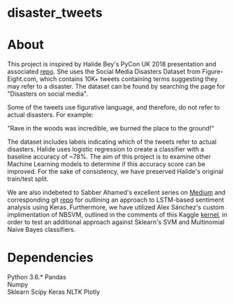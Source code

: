 # disaster_tweets






About
=====
This project is inspired by Halide Bey's PyCon UK 2018 presentation and associated [repo](https://github.com/halidebey/PyCon2018/blob/master/analysis.py). She uses the Social Media Disasters Dataset from Figure-Eight.com, which contains 10K+ tweets containing terms suggesting they may refer to a disaster. The dataset can be found by searching the page for "Disasters on social media". 
  
Some of the tweets use figurative language, and therefore, do not refer to actual disasters. For example:
  
  "Rave in the woods was incredible, we burned the place to the ground!"
  
The dataset includes labels indicating which of the tweets refer to actual disasters. Halide uses logistic regression to create a classifier with a baseline accuracy of ~78%. The aim of this project is to examine other Machine Learning models to determine if this accuracy score can be improved. For the sake of consistency, we have preserved Halide's original train/test split. 
  
We are also indebeted to Sabber Ahamed's excellent series on [Medium](https://medium.com/@sabber/classifying-yelp-review-comments-using-lstm-and-word-embeddings-part-1-eb2275e4066b) and corresponding git [repo](https://github.com/msahamed/yelp_comments_classification_nlp) for outlining an approach to LSTM-based sentiment analysis using Keras. Furthermore, we have utilized Alex Sánchez's custom implimentation of NBSVM, outlined in the comments of this Kaggle [kernel](https://www.kaggle.com/jhoward/nb-svm-strong-linear-baseline), in order to test an additional approach against Sklearn's SVM and Multinomial Naive Bayes classifiers.


Dependencies
============
Python 3.6.* 
Pandas  
Numpy  
Sklearn 
Scipy
Keras
NLTK
Plotly
